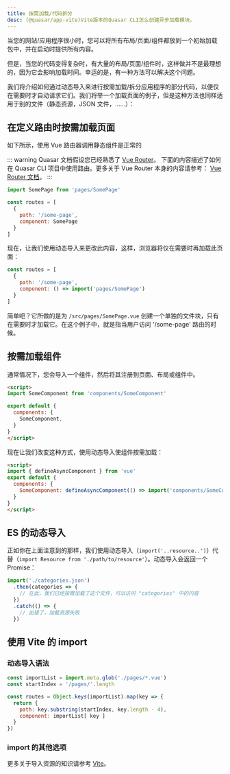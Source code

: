```yaml
---
title: 按需加载/代码拆分
desc: (@quasar/app-vite)Vite版本的Quasar CLI怎么创建异步加载模块。
---
```


当您的网站/应用程序很小时，您可以将所有布局/页面/组件都放到一个初始加载包中，并在启动时提供所有内容。

但是，当您的代码变得复杂时，有大量的布局/页面/组件时，这样做并不是最理想的，因为它会影响加载时间。幸运的是，有一种方法可以解决这个问题。

我们将介绍如何通过动态导入来进行按需加载/拆分应用程序的部分代码，以便仅在需要时才自动请求它们。我们将举一个加载页面的例子，但是这种方法也同样适用于别的文件（静态资源，JSON 文件，……）：

## 在定义路由时按需加载页面

如下所示，使用 Vue 路由器调用静态组件是正常的

::: warning
Quasar 文档假设您已经熟悉了 [Vue Router](https://github.com/vuejs/vue-router)。
下面的内容描述了如何在 Quasar CLI 项目中使用路由。更多关于 Vue Router 本身的内容请参考： [Vue Router 文档](https://router.vuejs.org/)。
:::

```js
import SomePage from 'pages/SomePage'

const routes = [
  {
    path: '/some-page',
    component: SomePage
  }
]
```
现在，让我们使用动态导入来更改此内容，这样，浏览器将仅在需要时再加载此页面：

```js
const routes = [
  {
    path: '/some-page',
    component: () => import('pages/SomePage')
  }
]
```
简单吧？它所做的是为 `/src/pages/SomePage.vue` 创建一个单独的文件块，只有在需要时才加载它。在这个例子中，就是指当用户访问 '/some-page' 路由的时候。

## 按需加载组件

通常情况下，您会导入一个组件，然后将其注册到页面、布局或组件中。

```html
<script>
import SomeComponent from 'components/SomeComponent'

export default {
  components: {
    SomeComponent,
  }
}
</script>
```
现在让我们改变这种方式，使用动态导入使组件按需加载：
```html
<script>
import { defineAsyncComponent } from 'vue'
export default {
  components: {
    SomeComponent: defineAsyncComponent(() => import('components/SomeComponent')),
  }
}
</script>
```

## ES 的动态导入

正如你在上面注意到的那样，我们使用动态导入（`import('..resource..')`）代替（`import Resource from './path/to/resource'`）。动态导入会返回一个 Promise：

```js
import('./categories.json')
  .then(categories => {
    // 在此，我们已经按需加载了这个文件，可以访问 "categories" 中的内容
  })
  .catch(() => {
    // 出错了，加载资源失败
  })
```

## 使用 Vite 的 import

### 动态导入语法

```js
const importList = import.meta.glob('./pages/*.vue')
const startIndex = '/pages/'.length

const routes = Object.keys(importList).map(key => {
  return {
    path: key.substring(startIndex, key.length - 4),
    component: importList[ key ]
  }
})
```

### import 的其他选项

更多关于导入资源的知识请参考 [Vite](https://vitejs.dev/guide/assets.html)。
